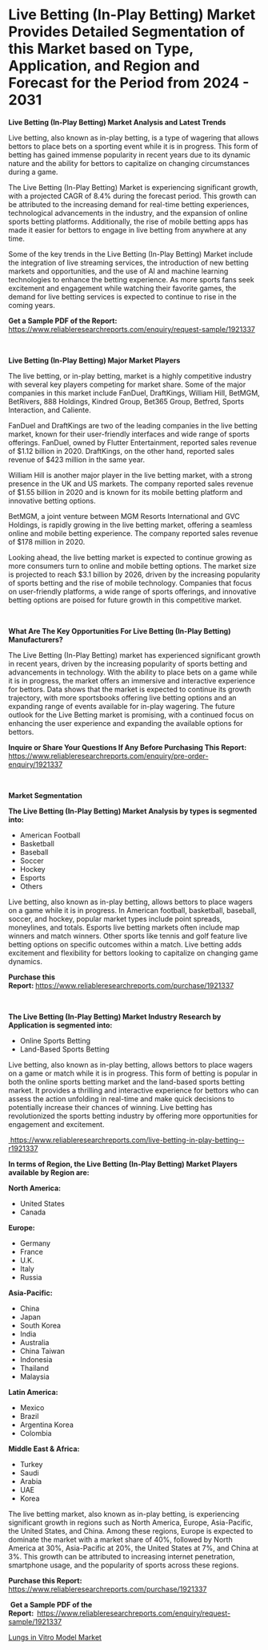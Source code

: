 <p><h1>Live Betting (In-Play Betting) Market Provides Detailed Segmentation of this Market based on Type, Application, and Region and Forecast for the Period from 2024 - 2031</h1></p><p><strong>Live Betting (In-Play Betting) Market Analysis and Latest Trends</strong></p>
<p><p>Live betting, also known as in-play betting, is a type of wagering that allows bettors to place bets on a sporting event while it is in progress. This form of betting has gained immense popularity in recent years due to its dynamic nature and the ability for bettors to capitalize on changing circumstances during a game.</p><p>The Live Betting (In-Play Betting) Market is experiencing significant growth, with a projected CAGR of 8.4% during the forecast period. This growth can be attributed to the increasing demand for real-time betting experiences, technological advancements in the industry, and the expansion of online sports betting platforms. Additionally, the rise of mobile betting apps has made it easier for bettors to engage in live betting from anywhere at any time.</p><p>Some of the key trends in the Live Betting (In-Play Betting) Market include the integration of live streaming services, the introduction of new betting markets and opportunities, and the use of AI and machine learning technologies to enhance the betting experience. As more sports fans seek excitement and engagement while watching their favorite games, the demand for live betting services is expected to continue to rise in the coming years.</p></p>
<p><strong>Get a Sample PDF of the Report:&nbsp;</strong> <a href="https://www.reliableresearchreports.com/enquiry/request-sample/1921337">https://www.reliableresearchreports.com/enquiry/request-sample/1921337</a></p>
<p>&nbsp;</p>
<p><strong>Live Betting (In-Play Betting) Major Market Players</strong></p>
<p><p>The live betting, or in-play betting, market is a highly competitive industry with several key players competing for market share. Some of the major companies in this market include FanDuel, DraftKings, William Hill, BetMGM, BetRivers, 888 Holdings, Kindred Group, Bet365 Group, Betfred, Sports Interaction, and Caliente.</p><p>FanDuel and DraftKings are two of the leading companies in the live betting market, known for their user-friendly interfaces and wide range of sports offerings. FanDuel, owned by Flutter Entertainment, reported sales revenue of $1.12 billion in 2020. DraftKings, on the other hand, reported sales revenue of $423 million in the same year.</p><p>William Hill is another major player in the live betting market, with a strong presence in the UK and US markets. The company reported sales revenue of $1.55 billion in 2020 and is known for its mobile betting platform and innovative betting options.</p><p>BetMGM, a joint venture between MGM Resorts International and GVC Holdings, is rapidly growing in the live betting market, offering a seamless online and mobile betting experience. The company reported sales revenue of $178 million in 2020.</p><p>Looking ahead, the live betting market is expected to continue growing as more consumers turn to online and mobile betting options. The market size is projected to reach $3.1 billion by 2026, driven by the increasing popularity of sports betting and the rise of mobile technology. Companies that focus on user-friendly platforms, a wide range of sports offerings, and innovative betting options are poised for future growth in this competitive market.</p></p>
<p>&nbsp;</p>
<p><strong>What Are The Key Opportunities For Live Betting (In-Play Betting) Manufacturers?</strong></p>
<p><p>The Live Betting (In-Play Betting) market has experienced significant growth in recent years, driven by the increasing popularity of sports betting and advancements in technology. With the ability to place bets on a game while it is in progress, the market offers an immersive and interactive experience for bettors. Data shows that the market is expected to continue its growth trajectory, with more sportsbooks offering live betting options and an expanding range of events available for in-play wagering. The future outlook for the Live Betting market is promising, with a continued focus on enhancing the user experience and expanding the available options for bettors.</p></p>
<p><strong>Inquire or Share Your Questions If Any Before Purchasing This Report:</strong> <a href="https://www.reliableresearchreports.com/enquiry/pre-order-enquiry/1921337">https://www.reliableresearchreports.com/enquiry/pre-order-enquiry/1921337</a></p>
<p>&nbsp;</p>
<p><strong>Market Segmentation</strong></p>
<p><strong>The Live Betting (In-Play Betting) Market Analysis by types is segmented into:</strong></p>
<p><ul><li>American Football</li><li>Basketball</li><li>Baseball</li><li>Soccer</li><li>Hockey</li><li>Esports</li><li>Others</li></ul></p>
<p><p>Live betting, also known as in-play betting, allows bettors to place wagers on a game while it is in progress. In American football, basketball, baseball, soccer, and hockey, popular market types include point spreads, moneylines, and totals. Esports live betting markets often include map winners and match winners. Other sports like tennis and golf feature live betting options on specific outcomes within a match. Live betting adds excitement and flexibility for bettors looking to capitalize on changing game dynamics.</p></p>
<p><strong>Purchase this Report:&nbsp;</strong><a href="https://www.reliableresearchreports.com/purchase/1921337">https://www.reliableresearchreports.com/purchase/1921337</a></p>
<p>&nbsp;</p>
<p><strong>The Live Betting (In-Play Betting) Market Industry Research by Application is segmented into:</strong></p>
<p><ul><li>Online Sports Betting</li><li>Land-Based Sports Betting</li></ul></p>
<p><p>Live betting, also known as in-play betting, allows bettors to place wagers on a game or match while it is in progress. This form of betting is popular in both the online sports betting market and the land-based sports betting market. It provides a thrilling and interactive experience for bettors who can assess the action unfolding in real-time and make quick decisions to potentially increase their chances of winning. Live betting has revolutionized the sports betting industry by offering more opportunities for engagement and excitement.</p></p>
<p><a href="https://www.reliableresearchreports.com/live-betting-in-play-betting--r1921337">&nbsp;https://www.reliableresearchreports.com/live-betting-in-play-betting--r1921337</a></p>
<p><strong>In terms of Region, the Live Betting (In-Play Betting) Market Players available by Region are:</strong></p>
<p>
    <p> <strong> North America: </strong>
        <ul>
            <li>United States</li>
            <li>Canada</li>
        </ul>
        </p> 
    <p> <strong> Europe: </strong>
        <ul>
            <li>Germany</li>
            <li>France</li>
            <li>U.K.</li>
            <li>Italy</li>
            <li>Russia</li>
        </ul>
        </p> 
    <p> <strong> Asia-Pacific: </strong>
        <ul>
            <li>China</li>
            <li>Japan</li>
            <li>South Korea</li>
            <li>India</li>
            <li>Australia</li>
            <li>China Taiwan</li>
            <li>Indonesia</li>
            <li>Thailand</li>
            <li>Malaysia</li>
        </ul>
        </p> 
    <p> <strong> Latin America: </strong>
        <ul>
            <li>Mexico</li>
            <li>Brazil</li>
            <li>Argentina Korea</li>
            <li>Colombia</li>
        </ul>
        </p> 
    <p> <strong> Middle East & Africa: </strong>
        <ul>
            <li>Turkey</li>
            <li>Saudi</li>
            <li>Arabia</li>
            <li>UAE</li>
            <li>Korea</li>
        </ul>
    </p>
    </p>
<p><p>The live betting market, also known as in-play betting, is experiencing significant growth in regions such as North America, Europe, Asia-Pacific, the United States, and China. Among these regions, Europe is expected to dominate the market with a market share of 40%, followed by North America at 30%, Asia-Pacific at 20%, the United States at 7%, and China at 3%. This growth can be attributed to increasing internet penetration, smartphone usage, and the popularity of sports across these regions.</p></p>
<p><strong>Purchase this Report: </strong><a href="https://www.reliableresearchreports.com/purchase/1921337">https://www.reliableresearchreports.com/purchase/1921337</a></p>
<p>&nbsp;<strong>Get a Sample PDF of the Report:&nbsp;&nbsp;</strong><a href="https://www.reliableresearchreports.com/enquiry/request-sample/1921337">https://www.reliableresearchreports.com/enquiry/request-sample/1921337</a></p>
<p><strong></strong></p>
<p><p><a href="https://github.com/crlaem461/Market-Research-Report-List-1/blob/main/lungs-in-vitro-model-market.md">Lungs in Vitro Model Market</a></p></p>